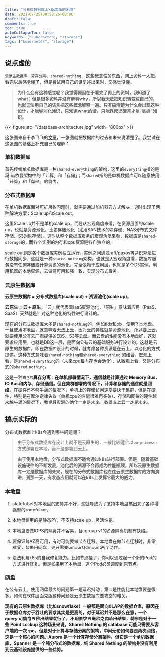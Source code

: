 ```yaml
---
title: "分布式数据库上k8s面临的困境"
date: 2021-07-25T08:58:26+08:00
draft: false
comments: true
toc: true
autoCollapseToc: false
keywords: ["kubernetes", "storage"]
tags: ["kubernetes", "storage"]
---
```


## 说点虚的

`云原生数据库`、`算存分离`、`shared-nothing`... 这些概念性的东西，网上资料一大把，看完以后感觉懂了，但是尝试用自己的话复述出来时，又感觉没懂。

> **为什么会有这种感觉呢？我觉得原因在于看完了网上的资料，我知道了what；但是很多资料并没有解释why，所以我无法把知识转变成自己的，也就无法用自己的语言把这些概念解释一遍。只有搞清楚为什么会出现这种设计，才能够消化知识，只知道what的话，只能靠死记硬背才能“掌握”知识。**

{{< figure src="/database-architecture.jpg" width="800px" >}}

这张图来自于李飞飞的[文章](https://mp.weixin.qq.com/s/rOL1drNzhWW1HBkgTz2wHQ)，一张图就把数据库的过去和未来说清楚了。我尝试在这张图的基础上补充自己的理解：

### 单机数据库

首先传统单机数据库是一种`shared-everything`的架构，这里的`everything`指的是冯·诺依曼架构中的「计算」和「存储」；而`shared`指的是单机数据库可以随意使用「计算」和「存储」的能力。

### 分布式数据库

在单机数据库面对可扩展性问题时，就需要通过加机器的方式解决，这时出现了两种解决方案：Scale up和Scale out。

这里Scale up并不是单机scale up，而是从宏观角度来看，在资源层面的scale up，也就是资源池化，比如存储池化（采用SAN技术的块存储、NAS分布式文件存储、S3对象存储）。这时从整个数据库服务的宏观角度来看，数据库是`shared-storage`的，而各个实例的内存和cpu资源是各自独立的。

scale out则是各个数据库实例独立运行，实例之间通过raft/paxos等共识算法进行数据同步，这就是一种`shared-nothing`架构，也就是从宏观角度看，数据库服务没有任何存储或计算资源的池化，完全依赖于应用层，也就是多个DB实例，利用机器的本地资源，去做高可用和强一致，实现分布式事务。

### 云原生数据库

**云原生数据库 = 分布式数据库(scale out) + 资源池化(scale up)**。

**云原生 = 云 + 原生**。「云」就代表着IaaS资源池化，「原生」意味着应用（PaaS、SaaS）天然就是针对这种池化的特性进行设计的。

现在的分布式数据库大多是`shared-nothing`的，例如tidb和ob，使用了本地盘。一旦使用本地盘，就意味着无法上云，因为云的特性就是资源池化，所以要上云，就要使用公有云厂商提供的EBS、S3等云盘。而云盘的性能没有本地盘好，这就要求应用层，也就是DB这一层，是面向公有云的基础服务进行设计的。这就是云原生的数据库，即在数据库设计的时候，就考虑各种资源是在云上，以池化的方式提供。这种方式意味着`shared-nothing`和`shared-everything`
的结合，宏观上看，是`shared-everything`的（未来cpu和内存也会池化），从微观上看，又是分布式的`shared-nothing`。

这是一种`真正的`**算存分离**：**在单机部署情况下，通信就是计算通过 Memory Bus、IO Bus和内存、存储通信。但在集群部署的情况下，计算和存储的通信就是网络**。在硬件还不够牛逼的情况下，单机上的存储访问速度要快于集群，但是在硬件，特别是在摩尔定律失效（单机cpu的性能很难再突破）、存储和网络的硬件越来越牛逼的情况下，我觉得资源的池化一定是未来，数据库上云一定是未来。

## 搞点实际的

分布式数据库上k8s会遇到哪些问题呢？

> 由于分布式数据库在设计上就不是云原生的，一般比较适合以`on-primeses`方式部署在本地，而不是部署到云上。
>
> **由于使用本地盘，分布式数据库不适合通过k8s进行部署。但是，随着基础设施硬件的不断发展，池化后的资源不会再成为性能瓶颈，所以云原生数据库一定是数据库的未来，现在的分布式数据库也在往云原生数据库的方向演进，到那一天，有状态应用就可以在k8s上发挥它最大的威力**。

### 本地盘

1. statefulset对本地盘的支持并不好，这就导致为了支持本地盘搞出来了各种增强型的statefulset。

2. 本地盘使用的是静态PV，不支持scale up，灵活性差。

3. 本地盘要做IOPS的隔离并不容易，且cgroup v1的资源隔离机制有缺陷。

4. 要保证跨AZ高可用，有时可能要做节点迁移。本地盘在做节点迁移时，非常难受，如果用网盘，则只需要umount和mount两个动作。

5. 没法利用k8s的自我修复能力。比如节点挂了，你可以通过起一个新的Pod的方式进行修复。但是如果用了本地盘，这个Pod必须调度到原节点。

### 网盘

在公有云上，使用网盘最大的问题第一是延迟抖动；第二是性能比本地盘要差很多。如何在软件层面克服这种问题是云原生数据库要攻克的难关。

**现有的云原生数据库（比如snowflake）一般都是面向OLAP的数据仓库，原因在于数据仓库对于吞吐的要求其实是更高的，对于延迟并不是那么在意，一个 query 可能跑五秒出结果就行了，不用要求五毫秒之内给出结果，特别是对于一些 Point Lookup 这种场景来说，Shared Nothing 的 database 可能只需要从客户端的一次 rpc，但是对于计算与存储分离的架构，中间无论如何要走两次网络，这是一个核心的问题。Aurora 是一个计算存储分离架构，但它是一个单机数据库，Spanner 是一个纯分布式的数据库，纯 Shared Nothing 的架构并没有利用到云基础设施提供的一些优势。**
